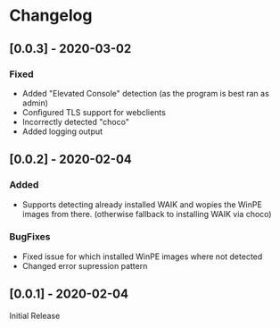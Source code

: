 # Changelog

## [0.0.3] - 2020-03-02
### Fixed
 - Added "Elevated Console" detection (as the program is best ran as admin)
 - Configured TLS support for webclients
 - Incorrectly detected "choco"
 - Added logging output

## [0.0.2] - 2020-02-04
### Added
 - Supports detecting already installed WAIK and wopies the WinPE images from there. (otherwise fallback to installing WAIK via choco)

### BugFixes
 - Fixed issue for which installed WinPE images where not detected
 - Changed error supression pattern

## [0.0.1] - 2020-02-04
Initial Release